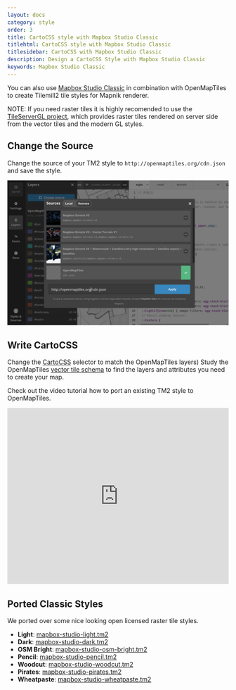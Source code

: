 ```yaml
---
layout: docs
category: style
order: 3
title: CartoCSS style with Mapbox Studio Classic
titlehtml: CartoCSS style with Mapbox Studio Classic
titlesidebar: CartoCSS with Mapbox Studio Classic
description: Design a CartoCSS Style with Mapbox Studio Classic
keywords: Mapbox Studio Classic
---
```


You can also use [Mapbox Studio Classic](https://www.mapbox.com/help/define-mapbox-studio-classic/) in combination with
OpenMapTiles to create Tilemill2 tile styles for Mapnik renderer.

NOTE: If you need raster tiles it is highly recomended to use the <a href="https://openmaptiles.org/docs/host/tileserver-gl/">TileServerGL project</a>, which provides raster tiles rendered on server side from the vector tiles and the modern GL styles.


## Change the Source

Change the source of your TM2 style to `http://openmaptiles.org/cdn.json` and save the style.

![Mapbox Studio Classic hange source](/media/mapbox_studio_classic_change_url.png)

## Write CartoCSS

Change the [CartoCSS](https://www.mapbox.com/help/getting-started-cartocss/) selector to match the OpenMapTiles layers)
Study the OpenMapTiles [vector tile schema](/schema) to find the layers and attributes you need to create your map.

Check out the video tutorial how to port an existing TM2 style to OpenMapTiles.

<iframe width="100%" height="400" src="https://www.youtube.com/embed/JFQ7_9jvEFM" frameborder="0" allowfullscreen></iframe>

## Ported Classic Styles

We ported over some nice looking open licensed raster tile styles.

- **Light**:
  [mapbox-studio-light.tm2](https://github.com/openmaptiles/mapbox-studio-light.tm2/)
- **Dark**:
  [mapbox-studio-dark.tm2](https://github.com/openmaptiles/mapbox-studio-dark.tm2/)
- **OSM Bright**:
  [mapbox-studio-osm-bright.tm2](https://github.com/openmaptiles/mapbox-studio-osm-bright.tm2/)
- **Pencil**:
  [mapbox-studio-pencil.tm2](https://github.com/openmaptiles/mapbox-studio-pencil.tm2/)
- **Woodcut**:
  [mapbox-studio-woodcut.tm2](https://github.com/openmaptiles/mapbox-studio-woodcut.tm2/)
- **Pirates**:
  [mapbox-studio-pirates.tm2](https://github.com/openmaptiles/mapbox-studio-pirates.tm2/)
- **Wheatpaste**:
  [mapbox-studio-wheatpaste.tm2](https://github.com/openmaptiles/mapbox-studio-wheatpaste.tm2/)
